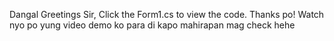 Dangal Greetings Sir, Click the Form1.cs to view the code. Thanks po! Watch nyo po yung video demo ko para di kapo mahirapan mag check hehe 
